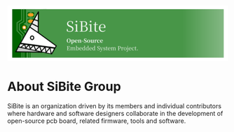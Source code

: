 <img src="../assert/sibite_banner.png" style="max-width: 100%;" />

# About SiBite Group

SiBite is an organization driven by its members and individual contributors where hardware and software designers collaborate in the development of open-source pcb board, related firmware, tools and software.

